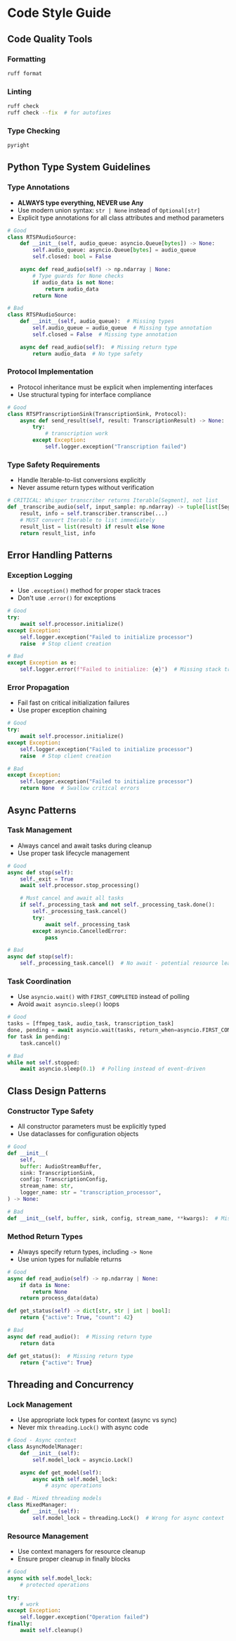 # Code Style Guide

## Code Quality Tools

### Formatting
```bash
ruff format
```

### Linting
```bash
ruff check
ruff check --fix  # for autofixes
```

### Type Checking
```bash
pyright
```

## Python Type System Guidelines

### Type Annotations
- **ALWAYS type everything, NEVER use Any**
- Use modern union syntax: `str | None` instead of `Optional[str]`
- Explicit type annotations for all class attributes and method parameters

```python
# Good
class RTSPAudioSource:
    def __init__(self, audio_queue: asyncio.Queue[bytes]) -> None:
        self.audio_queue: asyncio.Queue[bytes] = audio_queue
        self.closed: bool = False

    async def read_audio(self) -> np.ndarray | None:
        # Type guards for None checks
        if audio_data is not None:
            return audio_data
        return None

# Bad
class RTSPAudioSource:
    def __init__(self, audio_queue):  # Missing types
        self.audio_queue = audio_queue  # Missing type annotation
        self.closed = False  # Missing type annotation

    async def read_audio(self):  # Missing return type
        return audio_data  # No type safety
```

### Protocol Implementation
- Protocol inheritance must be explicit when implementing interfaces
- Use structural typing for interface compliance

```python
# Good
class RTSPTranscriptionSink(TranscriptionSink, Protocol):
    async def send_result(self, result: TranscriptionResult) -> None:
        try:
            # transcription work
        except Exception:
            self.logger.exception("Transcription failed")
```

### Type Safety Requirements
- Handle Iterable-to-list conversions explicitly
- Never assume return types without verification

```python
# CRITICAL: Whisper transcriber returns Iterable[Segment], not list
def _transcribe_audio(self, input_sample: np.ndarray) -> tuple[list[Segment] | None, TranscriptionInfo | None]:
    result, info = self.transcriber.transcribe(...)
    # MUST convert Iterable to list immediately
    result_list = list(result) if result else None
    return result_list, info
```

## Error Handling Patterns

### Exception Logging
- Use `.exception()` method for proper stack traces
- Don't use `.error()` for exceptions

```python
# Good
try:
    await self.processor.initialize()
except Exception:
    self.logger.exception("Failed to initialize processor")
    raise  # Stop client creation

# Bad
except Exception as e:
    self.logger.error(f"Failed to initialize: {e}")  # Missing stack trace
```

### Error Propagation
- Fail fast on critical initialization failures
- Use proper exception chaining

```python
# Good
try:
    await self.processor.initialize()
except Exception:
    self.logger.exception("Failed to initialize processor")
    raise  # Stop client creation

# Bad
except Exception:
    self.logger.exception("Failed to initialize processor")
    return None  # Swallow critical errors
```

## Async Patterns

### Task Management
- Always cancel and await tasks during cleanup
- Use proper task lifecycle management

```python
# Good
async def stop(self):
    self._exit = True
    await self.processor.stop_processing()

    # Must cancel and await all tasks
    if self._processing_task and not self._processing_task.done():
        self._processing_task.cancel()
        try:
            await self._processing_task
        except asyncio.CancelledError:
            pass

# Bad
async def stop(self):
    self._processing_task.cancel()  # No await - potential resource leak
```

### Task Coordination
- Use `asyncio.wait()` with `FIRST_COMPLETED` instead of polling
- Avoid `await asyncio.sleep()` loops

```python
# Good
tasks = [ffmpeg_task, audio_task, transcription_task]
done, pending = await asyncio.wait(tasks, return_when=asyncio.FIRST_COMPLETED)
for task in pending:
    task.cancel()

# Bad
while not self.stopped:
    await asyncio.sleep(0.1)  # Polling instead of event-driven
```

## Class Design Patterns

### Constructor Type Safety
- All constructor parameters must be explicitly typed
- Use dataclasses for configuration objects

```python
# Good
def __init__(
    self,
    buffer: AudioStreamBuffer,
    sink: TranscriptionSink,
    config: TranscriptionConfig,
    stream_name: str,
    logger_name: str = "transcription_processor",
) -> None:

# Bad
def __init__(self, buffer, sink, config, stream_name, **kwargs):  # Missing types
```

### Method Return Types
- Always specify return types, including `-> None`
- Use union types for nullable returns

```python
# Good
async def read_audio(self) -> np.ndarray | None:
    if data is None:
        return None
    return process_data(data)

def get_status(self) -> dict[str, str | int | bool]:
    return {"active": True, "count": 42}

# Bad
async def read_audio():  # Missing return type
    return data

def get_status():  # Missing return type
    return {"active": True}
```

## Threading and Concurrency

### Lock Management
- Use appropriate lock types for context (async vs sync)
- Never mix `threading.Lock()` with async code

```python
# Good - Async context
class AsyncModelManager:
    def __init__(self):
        self.model_lock = asyncio.Lock()

    async def get_model(self):
        async with self.model_lock:
            # async operations

# Bad - Mixed threading models
class MixedManager:
    def __init__(self):
        self.model_lock = threading.Lock()  # Wrong for async context
```

### Resource Management
- Use context managers for resource cleanup
- Ensure proper cleanup in finally blocks

```python
# Good
async with self.model_lock:
    # protected operations

try:
    # work
except Exception:
    self.logger.exception("Operation failed")
finally:
    await self.cleanup()
```
